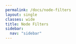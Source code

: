 ```yaml
---
permalink: /docs/node-filters
layout: single
classes: wide
title: Node Filters
sidebar:
  nav: "sidebar"
---
```

